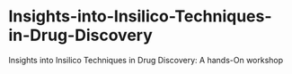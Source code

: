 # Insights-into-Insilico-Techniques-in-Drug-Discovery
Insights into Insilico Techniques in Drug Discovery: A hands-On workshop
